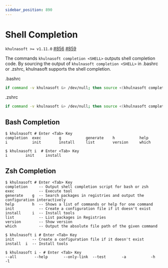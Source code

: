 ```yaml
---
sidebar_position: 890
---
```


# Shell Completion

`khulnasoft >= v1.11.0` [#856](https://github.com/khulnasoftproj/khulnasoft/issues/856) [#859](https://github.com/khulnasoftproj/khulnasoft/pull/859)

The commands `khulnasoft completion <SHELL>` outputs shell completion code.
By sourcing the output of `khulnasoft completion <SHELL>` in .bashrc or .zshrc,
khulnasoft supports the shell completion.

.bashrc

```sh
if command -v khulnasoft &> /dev/null; then source <(khulnasoft completion bash); fi
```

.zshrc

```sh
if command -v khulnasoft &> /dev/null; then source <(khulnasoft completion zsh); fi
```

## Bash Completion

```console
$ khulnasoft # Enter <Tab> Key
completion  exec        g           generate    h           help        i           init        install     list        version     which
```

```console
$ khulnasoft i  # Enter <Tab> Key
i        init     install
```

## Zsh Completion

```console
$ khulnasoft # Enter <Tab> Key
completion     -- Output shell completion script for bash or zsh
exec           -- Execute tool
generate    g  -- Search packages in registries and output the configuration interactively
help        h  -- Shows a list of commands or help for one command
init           -- Create a configuration file if it doesn't exist
install     i  -- Install tools
list           -- List packages in Registries
version        -- Show version
which          -- Output the absolute file path of the given command
```

```console
$ khulnasoft i # Enter <Tab> Key
init        -- Create a configuration file if it doesn't exist
install  i  -- Install tools
```

```console
$ khulnasoft i - # Enter <Tab> Key
--all        --help       --only-link  --test       -a           -h           -l
```

